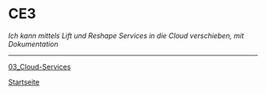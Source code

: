 # CE3
*Ich kann mittels Lift und Reshape Services in die Cloud verschieben, mit Dokumentation*

___

[03_Cloud-Services](../03_Cloud-Services)

[Startseite](https://github.com/ask-yo-girl-about-me/Project-Future)